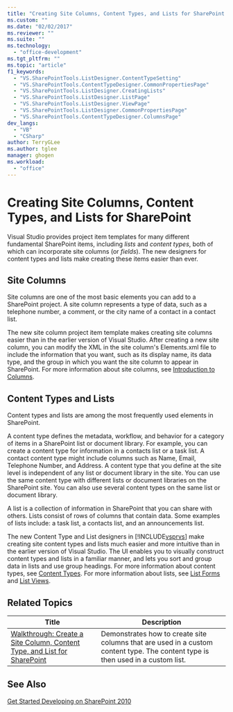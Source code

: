 ```yaml
---
title: "Creating Site Columns, Content Types, and Lists for SharePoint | Microsoft Docs"
ms.custom: ""
ms.date: "02/02/2017"
ms.reviewer: ""
ms.suite: ""
ms.technology: 
  - "office-development"
ms.tgt_pltfrm: ""
ms.topic: "article"
f1_keywords: 
  - "VS.SharePointTools.ListDesigner.ContentTypeSetting"
  - "VS.SharePointTools.ContentTypeDesigner.CommonPropertiesPage"
  - "VS.SharePointTools.ListDesigner.CreatingLists"
  - "VS.SharePointTools.ListDesigner.ListPage"
  - "VS.SharePointTools.ListDesigner.ViewPage"
  - "VS.SharePointTools.ListDesigner.CommonPropertiesPage"
  - "VS.SharePointTools.ContentTypeDesigner.ColumnsPage"
dev_langs: 
  - "VB"
  - "CSharp"
author: TerryGLee
ms.author: tglee
manager: ghogen
ms.workload: 
  - "office"
---
```

# Creating Site Columns, Content Types, and Lists for SharePoint
  Visual Studio provides project item templates for many different fundamental SharePoint items, including *lists* and *content types*, both of which can incorporate site columns (or *fields*). The new designers for content types and lists make creating these items easier than ever.  
  
## Site Columns  
 Site columns are one of the most basic elements you can add to a SharePoint project. A site column represents a type of data, such as a telephone number, a comment, or the city name of a contact in a contact list.  
  
 The new site column project item template makes creating site columns easier than in the earlier version of Visual Studio. After creating a new site column, you can modify the XML in the site column's Elements.xml file to include the information that you want, such as its display name, its data type, and the group in which you want the site column to appear in SharePoint. For more information about site columns, see [Introduction to Columns](http://go.microsoft.com/fwlink/?LinkId=224996).  
  
## Content Types and Lists  
 Content types and lists are among the most frequently used elements in SharePoint.  
  
 A content type defines the metadata, workflow, and behavior for a category of items in a SharePoint list or document library. For example, you can create a content type for information in a contacts list or a task list. A contact content type might include columns such as Name, Email, Telephone Number, and Address. A content type that you define at the site level is independent of any list or document library in the site. You can use the same content type with different lists or document libraries on the SharePoint site. You can also use several content types on the same list or document library.  
  
 A list is a collection of information in SharePoint that you can share with others. Lists consist of rows of columns that contain data. Some examples of lists include: a task list, a contacts list, and an announcements list.  
  
 The new Content Type and List designers in [!INCLUDE[vsprvs](../sharepoint/includes/vsprvs-md.md)] make creating site content types and lists much easier and more intuitive than in the earlier version of Visual Studio. The UI enables you to visually construct content types and lists in a familiar manner, and lets you sort and group data in lists and use group headings. For more information about content types, see [Content Types](http://go.microsoft.com/fwlink/?LinkId=224997). For more information about lists, see [List Forms](http://go.microsoft.com/fwlink/?LinkId=224998) and [List Views](http://go.microsoft.com/fwlink/?LinkId=224999).  
  
## Related Topics  
  
|Title|Description|  
|-----------|-----------------|  
|[Walkthrough: Create a Site Column, Content Type, and List for SharePoint](../sharepoint/walkthrough-create-a-site-column-content-type-and-list-for-sharepoint.md)|Demonstrates how to create site columns that are used in a custom content type. The content type is then used in a custom list.|  
  
## See Also  
 [Get Started Developing on SharePoint 2010](http://go.microsoft.com/fwlink/?LinkId=225000)  
  
  